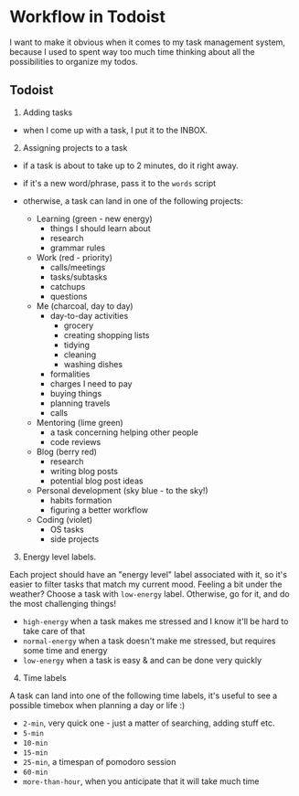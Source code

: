 # Workflow in Todoist

I want to make it obvious when it comes to my task management system, because I used to spent way too much time thinking about all the possibilities to organize my todos.

## Todoist

1. Adding tasks

- when I come up with a task, I put it to the INBOX.

2. Assigning projects to a task

- if a task is about to take up to 2 minutes, do it right away.
- if it's a new word/phrase, pass it to the `words` script

- otherwise, a task can land in one of the following projects:

  - Learning (green - new energy)
    - things I should learn about
    - research
    - grammar rules
  - Work (red - priority)
    - calls/meetings
    - tasks/subtasks
    - catchups
    - questions
  - Me (charcoal, day to day)
    - day-to-day activities
      - grocery
      - creating shopping lists
      - tidying
      - cleaning
      - washing dishes
    - formalities
    - charges I need to pay
    - buying things
    - planning travels
    - calls
  - Mentoring (lime green)
    - a task concerning helping other people
    - code reviews
  - Blog (berry red)
    - research
    - writing blog posts
    - potential blog post ideas
  - Personal development (sky blue - to the sky!)
    - habits formation
    - figuring a better workflow
  - Coding (violet)
    - OS tasks
    - side projects

3. Energy level labels.

Each project should have an "energy level" label associated with it, so it's easier to filter tasks that match my current mood. Feeling a bit under the weather? Choose a task with `low-energy` label. Otherwise, go for it, and do the most challenging things!

- `high-energy` when a task makes me stressed and I know it'll be hard to take care of that
- `normal-energy` when a task doesn't make me stressed, but requires some time and energy
- `low-energy` when a task is easy & and can be done very quickly

4. Time labels

A task can land into one of the following time labels, it's useful to see a possible timebox when planning a day or life :)

- `2-min`, very quick one - just a matter of searching, adding stuff etc.
- `5-min`
- `10-min`
- `15-min`
- `25-min`, a timespan of pomodoro session
- `60-min`
- `more-than-hour`, when you anticipate that it will take much time
